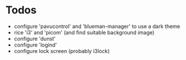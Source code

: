 # Todos

* configure 'pavucontrol' and 'blueman-manager' to use a dark theme
* rice 'i3' and 'picom' (and find suitable background image)
* configure 'dunst'
* configure 'logind'
* configure lock screen (probably i3lock)
